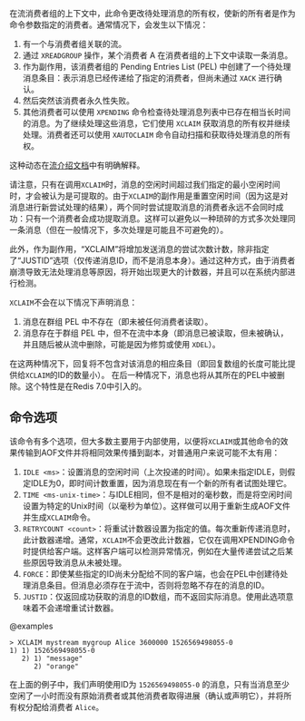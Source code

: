 在流消费者组的上下文中，此命令更改待处理消息的所有权，使新的所有者是作为命令参数指定的消费者。通常情况下，会发生以下情况：

1. 有一个与消费者组关联的流。
2. 通过 `XREADGROUP` 操作，某个消费者 A 在消费者组的上下文中读取一条消息。
3. 作为副作用，该消费者组的 Pending Entries List (PEL) 中创建了一个待处理消息条目：表示消息已经传递给了指定的消费者，但尚未通过 `XACK` 进行确认。
4. 然后突然该消费者永久性失败。
5. 其他消费者可以使用 `XPENDING` 命令检查待处理消息列表中已存在相当长时间的消息。为了继续处理这些消息，它们使用 `XCLAIM` 获取消息的所有权并继续处理。消费者还可以使用 `XAUTOCLAIM` 命令自动扫描和获取待处理消息的所有权。

这种动态在[流介绍文档](/topics/streams-intro)中有明确解释。

请注意，只有在调用`XCLAIM`时，消息的空闲时间超过我们指定的最小空闲时间时，才会被认为是可提取的。由于`XCLAIM`的副作用是重置空闲时间（因为这是对消息进行新尝试处理的结果），两个同时尝试提取消息的消费者永远不会同时成功：只有一个消费者会成功提取消息。这样可以避免以一种琐碎的方式多次处理同一条消息（但在一般情况下，多次处理是可能且不可避免的）。

此外，作为副作用，“XCLAIM”将增加发送消息的尝试次数计数，除非指定了“JUSTID”选项（仅传递消息ID，而不是消息本身）。通过这种方式，由于消费者崩溃导致无法处理消息等原因，将开始出现更大的计数器，并且可以在系统内部进行检测。

`XCLAIM`不会在以下情况下声明消息：

1. 消息在群组 PEL 中不存在（即未被任何消费者读取）。
2. 消息存在于群组 PEL 中，但不在流中本身（即消息已被读取，但未被确认，并且随后被从流中删除，可能是因为修剪或使用 `XDEL`）。

在这两种情况下，回复将不包含对该消息的相应条目（即回复数组的长度可能比提供给`XCLAIM`的ID的数量小）。
在后一种情况下，消息也将从其所在的PEL中被删除。这个特性是在Redis 7.0中引入的。

## 命令选项

该命令有多个选项，但大多数主要用于内部使用，以便将`XCLAIM`或其他命令的效果传输到AOF文件并将相同效果传播到副本，对普通用户来说可能不太有用：

1. `IDLE <ms>`：设置消息的空闲时间（上次投递的时间）。如果未指定IDLE，则假定IDLE为0，即时间计数重置，因为消息现在有一个新的所有者试图处理它。
2. `TIME <ms-unix-time>`：与IDLE相同，但不是相对的毫秒数，而是将空闲时间设置为特定的Unix时间（以毫秒为单位）。这样做可以用于重新生成AOF文件并生成`XCLAIM`命令。
3. `RETRYCOUNT <count>`：将重试计数器设置为指定的值。每次重新传递消息时，此计数器递增。通常，`XCLAIM`不会更改此计数器，它仅在调用XPENDING命令时提供给客户端。这样客户端可以检测异常情况，例如在大量传递尝试之后某些原因导致消息从未被处理。
4. `FORCE`：即使某些指定的ID尚未分配给不同的客户端，也会在PEL中创建待处理消息条目。但消息必须存在于流中，否则将忽略不存在的消息的ID。
5. `JUSTID`：仅返回成功获取的消息的ID数组，而不返回实际消息。使用此选项意味着不会递增重试计数器。

@examples

```
> XCLAIM mystream mygroup Alice 3600000 1526569498055-0
1) 1) 1526569498055-0
   2) 1) "message"
      2) "orange"
```

在上面的例子中，我们声明使用ID为 `1526569498055-0` 的消息，只有当消息至少空闲了一小时而没有原始消费者或其他消费者取得进展（确认或声明它），并将所有权分配给消费者 `Alice`。
